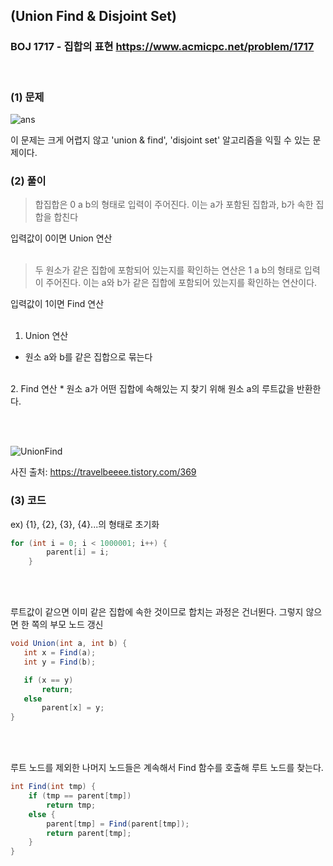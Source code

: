 ## (Union Find & Disjoint Set) 
### BOJ 1717 - 집합의 표현      <https://www.acmicpc.net/problem/1717>

<br>

### (1) 문제 ###
![ans](https://user-images.githubusercontent.com/83392219/143665983-62d7af2b-756a-4464-807a-3faebdafb639.JPG)

이 문제는 크게 어렵지 않고 'union & find', 'disjoint set' 알고리즘을 익힐 수 있는 문제이다.
<br>

### (2) 풀이 ###
> 합집합은 0 a b의 형태로 입력이 주어진다. 이는 a가 포함된 집합과, b가 속한 집합을 합친다<br>

입력값이 0이면 Union 연산 <br><br>

> 두 원소가 같은 집합에 포함되어 있는지를 확인하는 연산은 1 a b의 형태로 입력이 주어진다. 이는 a와 b가 같은 집합에 포함되어 있는지를 확인하는 연산이다.<br>

입력값이 1이면 Find 연산 <br><br>

1. Union 연산
  * 원소 a와 b를 같은 집합으로 묶는다

<br>  
2. Find 연산
  * 원소 a가 어떤 집합에 속해있는 지 찾기 위해 원소 a의 루트값을 반환한다.

<br><br>

![UnionFind](https://user-images.githubusercontent.com/83392219/143666459-e35e552d-868a-42c6-b528-b80dedcfb65c.JPG)

사진 출처: https://travelbeeee.tistory.com/369


### (3) 코드 ###

ex) {1}, {2}, {3}, {4}...의 형태로 초기화<br>

```csharp
for (int i = 0; i < 1000001; i++) {
		parent[i] = i;
	}
 ```
 
 <br><br>
 
 루트값이 같으면 이미 같은 집합에 속한 것이므로 합치는 과정은 건너뛴다.
 그렇지 않으면 한 쪽의 부모 노드 갱신
 
 ```csharp
 void Union(int a, int b) {
	int x = Find(a);
	int y = Find(b);

	if (x == y)
		return;
	else
		parent[x] = y;
}
```

<br><br>

루트 노드를 제외한 나머지 노드들은 계속해서 Find 함수를 호출해 루트 노드를 찾는다.

```csharp
int Find(int tmp) {
	if (tmp == parent[tmp])
		return tmp;
	else {
		parent[tmp] = Find(parent[tmp]);
		return parent[tmp];
	}
}
```

